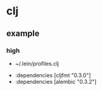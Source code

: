 # clj

## example

### high

* ~/.lein/profiles.clj
 - :dependencies [cljfmt "0.3.0"]
 - :dependencies [alembic "0.3.2"]



